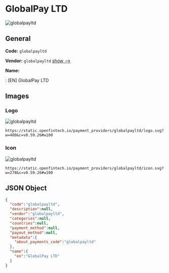 
# GlobalPay LTD 
![globalpayltd](https://static.openfintech.io/payment_providers/globalpayltd/logo.svg?w=400&c=v0.59.26#w100)  

## General 
 
**Code:** `globalpayltd` 
 
**Vendor:** `globalpayltd` [show -->](/vendors/globalpayltd/) 
 
**Name:** 
 
:	[EN] GlobalPay LTD 
 

## Images 

### Logo 
 
![globalpayltd](https://static.openfintech.io/payment_providers/globalpayltd/logo.svg?w=400&c=v0.59.26#w100)  

```
https://static.openfintech.io/payment_providers/globalpayltd/logo.svg?w=400&c=v0.59.26#w100
```  

### Icon 
 
![globalpayltd](https://static.openfintech.io/payment_providers/globalpayltd/icon.svg?w=278&c=v0.59.26#w100)  

```
https://static.openfintech.io/payment_providers/globalpayltd/icon.svg?w=278&c=v0.59.26#w100
```  

## JSON Object 

```json
{
  "code":"globalpayltd",
  "description":null,
  "vendor":"globalpayltd",
  "categories":null,
  "countries":null,
  "payment_method":null,
  "payout_method":null,
  "metadata":{
    "about_payments_code":"globalpayltd"
  },
  "name":{
    "en":"GlobalPay LTD"
  }
}
```  
